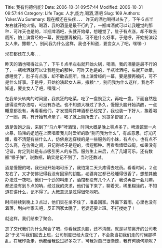 ﻿Title: 我有何德何能?
Date: 2006-10-31 09:57:44
Modified: 2006-10-31 09:57:44
Category: Life
Tags: 人才,能力,喝酒,酒吧
Slug: 169
Authors: Yoker.Wu
Summary: 
    现在都还在头疼．．．
    昨天的酒也喝得过头了，下午６点半左右就开始火锅，喝酒，我的酒量是最不行的了，一瓶啤酒就可以让我睡觉的那种．可昨天也是的，半瓶啤酒吧，头就开始晕，想睡觉了，肚子有点涨，却不敢去厕所，怕上演曾经的一幕，要是腰再被闪，可不是什么好事。于是呼，开始扮演起女人来，撒赖^_^，别问我为什么这样，我也不知道，要变女人了吧，嘿嘿:-）


现在都还在头疼．．．

昨天的酒也喝得过头了，下午６点半左右就开始火锅，喝酒，我的酒量是最不行的了，一瓶啤酒就可以让我睡觉的那种．可昨天也是的，半瓶啤酒吧，头就开始晕，想睡觉了，肚子有点涨，却不敢去厕所，怕上演曾经的一幕，要是腰再被闪，可不是什么好事。于是呼，开始扮演起女人来，撒赖^_^，别问我为什么这样，我也不知道，要变女人了吧，嘿嘿:-）

在我晕头转向的时间里，我疯狂的吃菜，吃了一盘豌豆尖，再吃一盘。下面自然是涨得没有办法啥，可没有办法。也不知道大概过了多久，慢慢头脑开始清醒，一点睡意都没有，再看看他们，才发觉两件啤酒都已经完了，我也装一下好人，挨着喝了一圈，爽，有开始有点晕了，喝了就上厕所去了。别提多舒服了。。

酒足饭饱之后，来到了“马六甲”啤酒馆，时间大概是晚上零点多了。啤酒馆里一片火暴，热辣的姐姐在上面唱着我儿时爱听的歌“别问我为什么”，有点意思。灯光闪耀，看不清楚有些什么人，仿佛身边穿梭的是一些服务的小妹，有点小，也有点不怎么高，在仿佛之间，只记得裙子是短的，很短那种。再看看墙壁四周，如果没有记错，肯定到处是有点吸引男人的东西。服务生上来后，点了几罐可乐，还有数瓶“银子弹”，说数瓶，确实是记不到了，当时还数过。

酒是慢慢的喝，我已经开始喝可乐了，我怕第二天头疼得去吃药。看看时间，２点左右了，又才仿佛记得我没有回家的钥匙，老婆肯定都已经睡得很香了，想想其他办法过一夜吧。他们一个劲的叫走了，酒馆都没有几个人了，我说再耍一会儿嘛，都还没有到５点的呐，经过我的央求，他们留下来了，聊着天，稀里糊涂的，不知道在讲什么，记不得了。大概意思是过得很郁闷吧。

时间持续到晚上３点过，他们实在坐不住了，准备回家。外面下着雨，心里也没有着落，到白叶家去吧，反正回家太晚了，老婆还要上班。不打搅她了！

就这样，我们结束了聚会。

忘了交代我们为什么聚会了吧，你看我这头脑，还不清醒。就是以前离开的公司老总“于戈”叫我们回去上班，公司制度已经大变化了，不会象当初我们走的时候那样乱。在我印象走，他都给我说过好多次了，可我对自己很惭愧，我有何德何能呢？